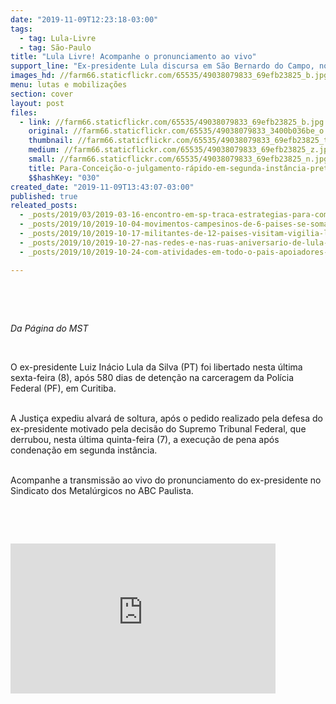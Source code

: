 ```yaml
---
date: "2019-11-09T12:23:18-03:00"
tags:
  - tag: Lula-Livre
  - tag: São-Paulo
title: "Lula Livre! Acompanhe o pronunciamento ao vivo"
support_line: "Ex-presidente Lula discursa em São Bernardo do Campo, no Sindicato dos Metalúrgicos no ABC Paulista"
images_hd: //farm66.staticflickr.com/65535/49038079833_69efb23825_b.jpg
menu: lutas e mobilizações
section: cover
layout: post
files:
  - link: //farm66.staticflickr.com/65535/49038079833_69efb23825_b.jpg
    original: //farm66.staticflickr.com/65535/49038079833_3400b036be_o.jpg
    thumbnail: //farm66.staticflickr.com/65535/49038079833_69efb23825_t.jpg
    medium: //farm66.staticflickr.com/65535/49038079833_69efb23825_z.jpg
    small: //farm66.staticflickr.com/65535/49038079833_69efb23825_n.jpg
    title: Para-Conceição-o-julgamento-rápido-em-segunda-instância-pretende-impedir-que-Lula-dispute-as-eleições-em-2018__midianinja-on-Visualhunt.com-CC-BY-SA.jpg
    $$hashKey: "030"
created_date: "2019-11-09T13:43:07-03:00"
published: true
releated_posts:
  - _posts/2019/03/2019-03-16-encontro-em-sp-traca-estrategias-para-comites-lula-livre-leia-carta-do-ex-presidente.md
  - _posts/2019/10/2019-10-04-movimentos-campesinos-de-6-paises-se-somam-aos-atos-por-soberania-em-curitiba.md
  - _posts/2019/10/2019-10-17-militantes-de-12-paises-visitam-vigilia-lula-livre-e-ocupacao-29-de-marco-em-curitiba.md
  - _posts/2019/10/2019-10-27-nas-redes-e-nas-ruas-aniversario-de-lula-mobiliza-milhares-no-brasil-e-exterior.md
  - _posts/2019/10/2019-10-24-com-atividades-em-todo-o-pais-apoiadores-de-lula-exigem-sua-liberdade.md

---
```

<p>&nbsp;</p>

<p>&nbsp;</p>

<p><em>Da P&aacute;gina do MST</em></p>

<p>&nbsp;</p>

<p>O ex-presidente Luiz In&aacute;cio Lula da Silva (PT) foi libertado nesta &uacute;ltima sexta-feira (8), ap&oacute;s 580 dias de deten&ccedil;&atilde;o na carceragem da Pol&iacute;cia Federal (PF), em Curitiba.</p>

<p><br />
A Justi&ccedil;a expediu alvar&aacute; de soltura, ap&oacute;s o pedido realizado pela defesa do ex-presidente motivado pela decis&atilde;o do Supremo Tribunal Federal, que derrubou, nesta &uacute;ltima quinta-feira (7), a execu&ccedil;&atilde;o de pena ap&oacute;s condena&ccedil;&atilde;o em segunda inst&acirc;ncia.</p>

<p><br />
Acompanhe a transmiss&atilde;o ao vivo do pronunciamento do ex-presidente no Sindicato dos Metal&uacute;rgicos no ABC Paulista.</p>

<p>&nbsp;</p>

<p>&nbsp;</p>

<p><iframe allow="accelerometer; autoplay; encrypted-media; gyroscope; picture-in-picture" allowfullscreen="" frameborder="0" height="240" src="https://www.youtube.com/embed/J6z4QbkLxBg" width="424"></iframe></p>
